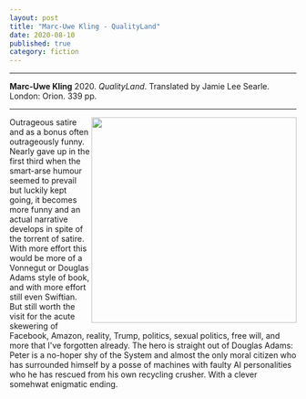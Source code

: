 ```yaml
---
layout: post
title: "Marc-Uwe Kling - QualityLand"
date: 2020-08-10
published: true
category: fiction
---
```



***
<b>Marc-Uwe Kling</b> 2020. _QualityLand_. Translated by Jamie Lee Searle. London: Orion. 339 pp.

***

<img align="right" width="360" src="https://www.orionbooks.co.uk/wp-content/uploads/2019/07/hbg-title-9781409191131-28.jpg?fit=439%2C675" alt="">  

Outrageous satire and as a bonus often outrageously funny.  Nearly gave up in the first third when the smart-arse humour seemed to prevail but luckily kept going, it becomes more funny and an actual narrative develops in spite of the torrent of satire.  With more effort this would be more of a Vonnegut or Douglas Adams style of book, and with more effort still even Swiftian.  But still worth the visit for the acute skewering of Facebook, Amazon, reality, Trump, politics, sexual politics, free will, and more that I've forgotten already.  The hero is straight out of Douglas Adams: Peter is a no-hoper shy of the System and almost the only moral citizen who has surrounded himself by a posse of machines with faulty AI personalities who he has rescued from his own recycling crusher.   With a clever somehwat enigmatic ending. 
